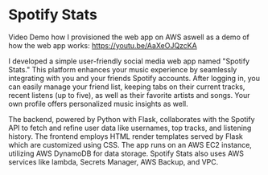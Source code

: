 # Spotify Stats

Video Demo how I provisioned the web app on AWS aswell as a demo of how the web app works: https://youtu.be/AaXeOJQzcKA

I developed a simple user-friendly social media web app named "Spotify Stats." This platform enhances your music experience by seamlessly integrating with you and your friends Spotify accounts. After logging in, you can easily manage your friend list, keeping tabs on their current tracks, recent listens (up to five), as well as their favorite artists and songs. Your own profile offers personalized music insights as well.

The backend, powered by Python with Flask, collaborates with the Spotify API to fetch and refine user data like usernames, top tracks, and listening history. The frontend employs HTML render templates served by Flask which are customized using CSS. The app runs on an AWS EC2 instance, utilizing AWS DynamoDB for data storage. Spotify Stats also uses AWS services like lambda, Secrets Manager, AWS Backup, and VPC.
